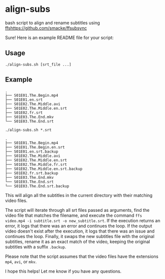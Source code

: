 # align-subs
bash script to align and rename subtitles using [ffs](https://github.com/smacke/ffsubsync)https://github.com/smacke/ffsubsync

Sure! Here is an example README file for your script:

## Usage

```
./align-subs.sh [srt_file ...]
```

## Example

```
.
├── S01E01.The.Begin.mp4
├── S01E01.en.srt
├── S01E02.The.Middle.avi
├── S01E02.The.Middle.en.srt
├── S01E02.fr.srt
├── S01E03.The.End.mkv
└── S01E03.The.End.srt

./align-subs.sh *.srt

.
├── S01E01.The.Begin.mp4
├── S01E01.The.Begin.en.srt
├── S01E01.en.srt.backup
├── S01E02.The.Middle.avi
├── S01E02.The.Middle.en.srt
├── S01E02.The.Middle.fr.srt
├── S01E02.The.Middle.en.srt.backup
├── S01E02.fr.srt.backup
├── S01E03.The.End.mkv
└── S01E03.The.End.srt
└── S01E03.The.End.srt.backup
```


This will align all the subtitles in the current directory with their matching video files.

The script will iterate through all srt files passed as arguments, find the video file that matches the filename, and execute the command `ffs video.mp4 -i subtitle.srt -o new_subtitle.srt`. If the execution returns an error, it logs that there was an error and continues the loop. If the output video doesn't exist after the execution, it logs that there was an issue and continues the loop. Finally, it swaps the new subtitles file with the original subtitles, rename it as an exact match of the video, keeping the original subtitles with a suffix `.backup`.

Please note that the script assumes that the video files have the extensions `mp4`, `avi`, or `mkv`.

I hope this helps! Let me know if you have any questions.
